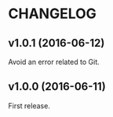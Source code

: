 CHANGELOG
=========

v1.0.1 (2016-06-12)
-------------------

Avoid an error related to Git.

v1.0.0 (2016-06-11)
-------------------

First release.
